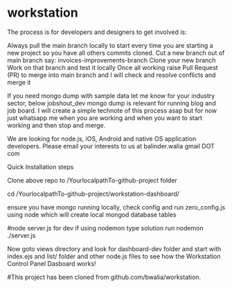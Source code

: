 # workstation
The process is for developers and designers to get involved is:

Always pull the main branch locally to start every time you are starting a new project so you have all others commits cloned.
Cut a new branch out of main branch say: invoices-improvements-branch
Clone your new branch
Work on that branch and test it locally
Once all working raise Pull Request (PR) to merge into main branch and I will check and resolve conflicts and merge it

If you need mongo dump with sample data let me know for your industry sector, below jobshout_dev mongo dump is relevant for running blog and job board.
I will create a simple technote of this process asap but for now just whatsapp me when you are working and when you want to start working and then stop and merge.

We are looking for node.js, iOS, Android and native OS application developers. Please email your interests to us at balinder.walia <AT> gmail DOT com

Quick Installation steps

Clone above repo to /YourlocalpathTo-github-project folder

cd /YourlocalpathTo-github-project/workstation-dashboard/

ensure you have mongo running locally, check config and run zero_config.js using node which will create local mongod database tables

#node server.js
for dev if using nodemon type solution run
nodemon ./server.js

Now goto views directory and look for dashboard-dev folder and start with index.ejs and list/ folder and other node.js files to see how the Workstation Control Panel Dasboard works!

#This project has been cloned from github.com/bwalia/workstation. 
